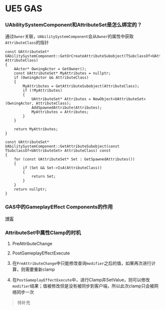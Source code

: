 # UE5 GAS

### UAbilitySystemComponent和AttributeSet是怎么绑定的？

通过``Owner``关联，``UAbilitySystemComponent``会从``Owner``的属性中获取``AttributeClass``的指针
```
const UAttributeSet* UAbilitySystemComponent::GetOrCreateAttributeSubobject(TSubclassOf<UAttributeSet> AttributeClass)
{
	AActor* OwningActor = GetOwner();
	const UAttributeSet* MyAttributes = nullptr;
	if (OwningActor && AttributeClass)
	{
		MyAttributes = GetAttributeSubobject(AttributeClass);
		if (!MyAttributes)
		{
			UAttributeSet* Attributes = NewObject<UAttributeSet>(OwningActor, AttributeClass);
			AddSpawnedAttribute(Attributes);
			MyAttributes = Attributes;
		}
	}

	return MyAttributes;
}

const UAttributeSet* UAbilitySystemComponent::GetAttributeSubobject(const TSubclassOf<UAttributeSet> AttributeClass) const
{
	for (const UAttributeSet* Set : GetSpawnedAttributes())
	{
		if (Set && Set->IsA(AttributeClass))
		{
			return Set;
		}
	}
	return nullptr;
}
```

### GAS中的GameplayEffect Components的作用

[博客](https://www.quodsoler.com/blog/how-to-use-gameplay-effect-components-in-unreal-engine-5)


### AttributeSet中属性Clamp的时机

1. PreAttributeChange
2. PostGameplayEffectExecute

1. 在``PreAttributeChange``中只能修改查询``modifier``之后的值，如果再次进行计算，则需要重新clamp
2. 在``PostGameplayEffectExecute``中，进行Clamp并SetValue，则可以修改``modifier``结果；值被修改但是没有被同步到客户端，所以此次clamp只会被网络同步一次

> 待补充
